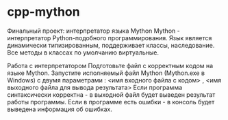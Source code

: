 # cpp-mython
Финальный проект: интерпретатор языка Mython
Mython - интерпретатор Python-подобного программирования. Язык является динамически типизированным, поддерживает классы, наследование. Все методы в классах по умолчанию виртуальные.

Работа с интерпретатором
Подготовьте файл с корректным кодом на языке Mython. Запустите исполняемый файл Mython (Mython.exe в Windows) с двумя параметрами : <имя входного файла с кодом> , <имя выходного файла для вывода результата> Если программа синтаксически корректна - в выходной файл будет выведен результат работы программы. Если в программе есть ошибки - в консоль будет выведена информация об ошибках.
